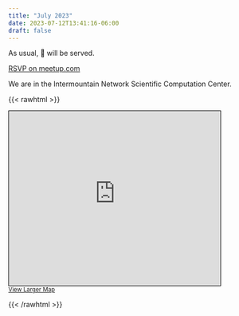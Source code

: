 ```yaml
---
title: "July 2023"
date: 2023-07-12T13:41:16-06:00
draft: false
---
```


As usual, 🍕 will be served.

[RSVP on meetup.com](https://www.meetup.com/slcpython/events/ptpwwsyfckbhb/)

We are in the Intermountain Network Scientific Computation Center. 

{{< rawhtml >}}

<iframe width="425" height="350" frameborder="0" scrolling="no" marginheight="0" marginwidth="0" src="https://www.openstreetmap.org/export/embed.html?bbox=-111.85033142566682%2C40.76509377411762%2C-111.84807837009431%2C40.766586899794106&amp;layer=mapnik" style="border: 1px solid black"></iframe><br/><small><a href="https://www.openstreetmap.org/#map=19/40.76584/-111.84920&amp;layers=N">View Larger Map</a></small>

{{< /rawhtml >}}
